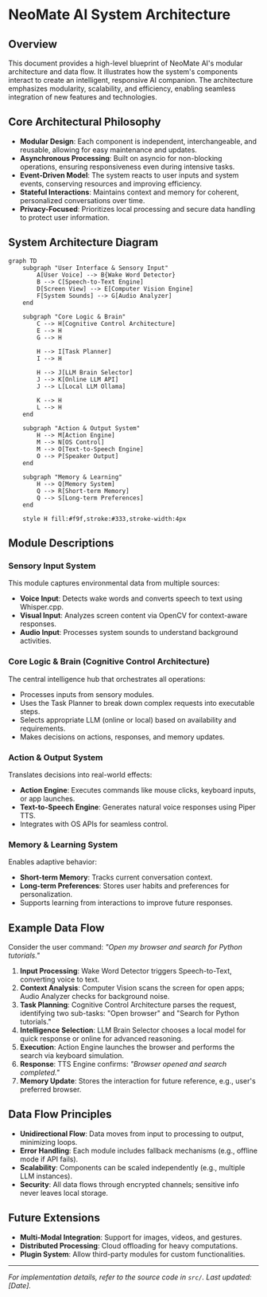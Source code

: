 # NeoMate AI System Architecture

## Overview

This document provides a high-level blueprint of NeoMate AI's modular architecture and data flow. It illustrates how the system's components interact to create an intelligent, responsive AI companion. The architecture emphasizes modularity, scalability, and efficiency, enabling seamless integration of new features and technologies.

## Core Architectural Philosophy

- **Modular Design**: Each component is independent, interchangeable, and reusable, allowing for easy maintenance and updates.
- **Asynchronous Processing**: Built on asyncio for non-blocking operations, ensuring responsiveness even during intensive tasks.
- **Event-Driven Model**: The system reacts to user inputs and system events, conserving resources and improving efficiency.
- **Stateful Interactions**: Maintains context and memory for coherent, personalized conversations over time.
- **Privacy-Focused**: Prioritizes local processing and secure data handling to protect user information.

## System Architecture Diagram

```mermaid
graph TD
    subgraph "User Interface & Sensory Input"
        A[User Voice] --> B{Wake Word Detector}
        B --> C[Speech-to-Text Engine]
        D[Screen View] --> E[Computer Vision Engine]
        F[System Sounds] --> G[Audio Analyzer]
    end

    subgraph "Core Logic & Brain"
        C --> H[Cognitive Control Architecture]
        E --> H
        G --> H

        H --> I[Task Planner]
        I --> H

        H --> J[LLM Brain Selector]
        J --> K[Online LLM API]
        J --> L[Local LLM Ollama]

        K --> H
        L --> H
    end

    subgraph "Action & Output System"
        H --> M[Action Engine]
        M --> N[OS Control]
        M --> O[Text-to-Speech Engine]
        O --> P[Speaker Output]
    end

    subgraph "Memory & Learning"
        H --> Q[Memory System]
        Q --> R[Short-term Memory]
        Q --> S[Long-term Preferences]
    end

    style H fill:#f9f,stroke:#333,stroke-width:4px
```

## Module Descriptions

### Sensory Input System

This module captures environmental data from multiple sources:

- **Voice Input**: Detects wake words and converts speech to text using Whisper.cpp.
- **Visual Input**: Analyzes screen content via OpenCV for context-aware responses.
- **Audio Input**: Processes system sounds to understand background activities.

### Core Logic & Brain (Cognitive Control Architecture)

The central intelligence hub that orchestrates all operations:

- Processes inputs from sensory modules.
- Uses the Task Planner to break down complex requests into executable steps.
- Selects appropriate LLM (online or local) based on availability and requirements.
- Makes decisions on actions, responses, and memory updates.

### Action & Output System

Translates decisions into real-world effects:

- **Action Engine**: Executes commands like mouse clicks, keyboard inputs, or app launches.
- **Text-to-Speech Engine**: Generates natural voice responses using Piper TTS.
- Integrates with OS APIs for seamless control.

### Memory & Learning System

Enables adaptive behavior:

- **Short-term Memory**: Tracks current conversation context.
- **Long-term Preferences**: Stores user habits and preferences for personalization.
- Supports learning from interactions to improve future responses.

## Example Data Flow

Consider the user command: _"Open my browser and search for Python tutorials."_

1. **Input Processing**: Wake Word Detector triggers Speech-to-Text, converting voice to text.
2. **Context Analysis**: Computer Vision scans the screen for open apps; Audio Analyzer checks for background noise.
3. **Task Planning**: Cognitive Control Architecture parses the request, identifying two sub-tasks: "Open browser" and "Search for Python tutorials."
4. **Intelligence Selection**: LLM Brain Selector chooses a local model for quick response or online for advanced reasoning.
5. **Execution**: Action Engine launches the browser and performs the search via keyboard simulation.
6. **Response**: TTS Engine confirms: _"Browser opened and search completed."_
7. **Memory Update**: Stores the interaction for future reference, e.g., user's preferred browser.

## Data Flow Principles

- **Unidirectional Flow**: Data moves from input to processing to output, minimizing loops.
- **Error Handling**: Each module includes fallback mechanisms (e.g., offline mode if API fails).
- **Scalability**: Components can be scaled independently (e.g., multiple LLM instances).
- **Security**: All data flows through encrypted channels; sensitive info never leaves local storage.

## Future Extensions

- **Multi-Modal Integration**: Support for images, videos, and gestures.
- **Distributed Processing**: Cloud offloading for heavy computations.
- **Plugin System**: Allow third-party modules for custom functionalities.

---

_For implementation details, refer to the source code in `src/`. Last updated: [Date]._
